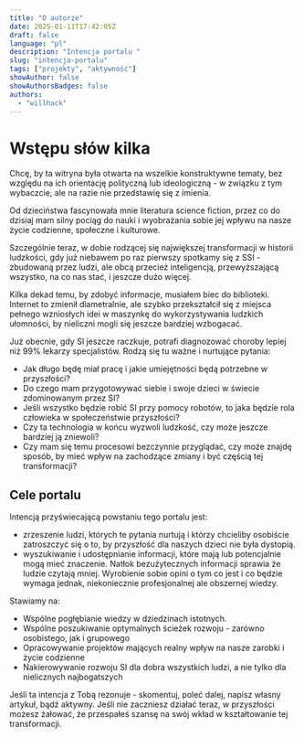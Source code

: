 ```yaml
---
title: "O autorze"
date: 2025-01-11T17:42:05Z
draft: false
language: "pl"
description: "Intencja portalu "
slug: "intencja-portalu"
tags: ["projekty", "aktywność"]
showAuthor: false
showAuthorsBadges: false
authors:
  - "willhack"
---
```


# Wstępu słów kilka

Chcę, by ta witryna była otwarta na wszelkie konstruktywne tematy, bez względu na ich orientację polityczną lub ideologiczną - w związku z tym wybaczcie, ale na razie nie przedstawię się z imienia.

Od dzieciństwa fascynowała mnie literatura science fiction, przez co do dzisiaj mam silny pociąg do nauki i wyobrażania sobie jej wpływu na nasze życie codzienne, społeczne i kulturowe. 

Szczególnie teraz, w dobie rodzącej się największej transformacji w historii ludzkości, gdy już niebawem po raz pierwszy spotkamy się z SSI - zbudowaną przez ludzi, ale obcą przecież inteligencją, przewyższającą wszystko, na co nas stać, i jeszcze dużo więcej.

Kilka dekad temu, by zdobyć informacje, musiałem biec do biblioteki. Internet to zmienił diametralnie, ale szybko przekształcił się z miejsca pełnego wzniosłych idei w maszynkę do wykorzystywania ludzkich ułomności, by nieliczni mogli się jeszcze bardziej wzbogacać.

Już obecnie, gdy SI jeszcze raczkuje, potrafi diagnozować choroby lepiej niż 99% lekarzy specjalistów. Rodzą się tu ważne i nurtujące pytania:

* Jak długo będę miał pracę i jakie umiejętności będą potrzebne w przyszłości?
* Do czego mam przygotowywać siebie i swoje dzieci w świecie zdominowanym przez SI?
* Jeśli wszystko będzie robić SI przy pomocy robotów, to jaka będzie rola człowieka w społeczeństwie przyszłości?
* Czy ta technologia w końcu wyzwoli ludzkość, czy może jeszcze bardziej ją zniewoli?
* Czy mam się temu procesowi bezczynnie przyglądać, czy może znajdę sposób, by mieć wpływ na zachodzące zmiany i być częścią tej transformacji?

## Cele portalu


Intencją przyświecającą powstaniu tego portalu jest:
* zrzeszenie ludzi, których te pytania nurtują i którzy chcieliby osobiście zatroszczyć się o to, by przyszłość dla naszych dzieci nie była dystopią.
* wyszukiwanie i udostępnianie informacji, które mają lub potencjalnie mogą mieć znaczenie. Natłok bezużytecznych informacji sprawia że ludzie czytają mniej. Wyrobienie sobie opini o tym co jest i co będzie wymaga jednak, niekoniecznie profesjonalnej ale obszernej wiedzy.


Stawiamy na:
* Wspólne pogłębianie wiedzy w dziedzinach istotnych.
* Wspólne poszukiwanie optymalnych ścieżek rozwoju - zarówno osobistego, jak i grupowego
* Opracowywanie projektów mających realny wpływ na nasze zarobki i życie codzienne
* Nakierowywanie rozwoju SI dla dobra wszystkich ludzi, a nie tylko dla nielicznych najbogatszych

Jeśli ta intencja z Tobą rezonuje - skomentuj, poleć dalej, napisz własny artykuł, bądź aktywny. Jeśli nie zaczniesz działać teraz, w przyszłości możesz żałować, że przespałeś szansę na swój wkład w kształtowanie tej transformacji.